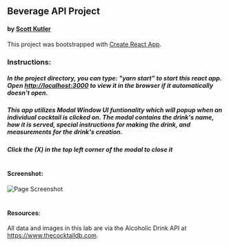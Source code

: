 ## Beverage API Project

#### by [Scott Kutler](scott.kutler@gmail.com)

This project was bootstrapped with [Create React App](https://github.com/facebook/create-react-app).

### Instructions:

##### In the project directory, you can type: "yarn start" to start this react app. Open [http://localhost:3000](http://localhost:3000) to view it in the browser if it automatically doesn't open.

##### This app utilizes Modal Window UI funtionality which will popup when an individual cocktail is clicked on. The modal contains the drink's name, how it is served, special instructions for making the drink, and measurements for the drink's creation.

##### Click the (X) in the top left corner of the modal to close it

#

#### Screenshot:

![Page Screenshot](https://github.com/skut21x-ga/react-ui-pattern-lab/blob/master/src/screenshot.png?raw=true)

#

#### Resources:

All data and images in this lab are via the Alcoholic Drink API at https://www.thecocktaildb.com.
